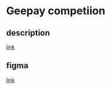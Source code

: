 # Geepay competiion

## description
[link](https://www.geegpay.africa/blog/geegpay-design-and-front-end-challenge-unleash-your-creativity)

## figma
[link](https://www.geegpay.africa/blog/geegpay-design-and-front-end-challenge-unleash-your-creativity) 